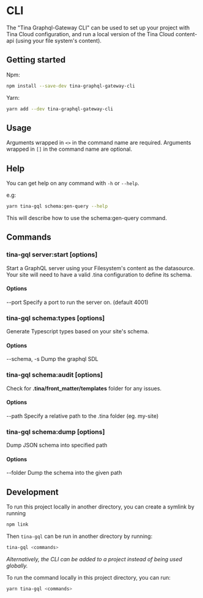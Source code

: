 # CLI

The "Tina Graphql-Gateway CLI" can be used to set up your project with Tina Cloud configuration, and run a local version of the Tina Cloud content-api (using your file system's content).

## Getting started

Npm:

```bash
npm install --save-dev tina-graphql-gateway-cli
```

Yarn:

```bash
yarn add --dev tina-graphql-gateway-cli
```

## Usage

Arguments wrapped in `<>` in the command name are required.
Arguments wrapped in `[]` in the command name are optional.

## Help

You can get help on any command with `-h` or `--help`.

e.g:

```bash
yarn tina-gql schema:gen-query --help
```

This will describe how to use the schema:gen-query command.

## Commands

### tina-gql server:start \[options\]

Start a GraphQL server using your Filesystem's content as the datasource. Your site will need to have a valid .tina configuration to define its schema.

#### Options

--port <port> Specify a port to run the server on. (default 4001)

### tina-gql schema:types \[options\]

Generate Typescript types based on your site's schema.

#### Options

--schema, -s Dump the graphql SDL

### tina-gql schema:audit \[options\]

Check for **.tina/front_matter/templates** folder for any issues.

#### Options

--path <tinaPath> Specify a relative path to the .tina folder (eg. my-site)

### tina-gql schema:dump \[options\]

Dump JSON schema into specified path

#### Options

--folder <folder> Dump the schema into the given path

## Development

To run this project locally in another directory, you can create a symlink by running

```bash
npm link
```

Then `tina-gql` can be run in another directory by running:

```bash
tina-gql <commands>
```

_Alternatively, the CLI can be added to a project instead of being used globally._

To run the command locally in this project directory, you can run:

```bash
yarn tina-gql <commands>
```
